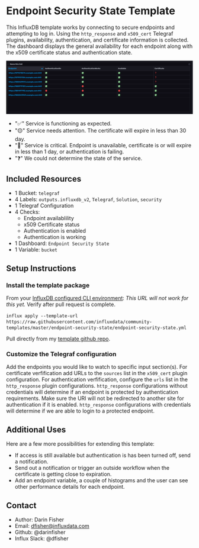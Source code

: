 # Endpoint Security State Template

This InfluxDB template works by connecting to secure endpoints and attempting to log in. Using the `http_response` and `x509_cert` Telegraf plugins, availability, authentication, and certificate information is collected.
The dashboard displays the general availability for each endpoint along with the x509 certificate status and authentication state.

![Endpoint Security State Dashboard Screenshot](endpoint-security-state.png)

- "✅" Service is functioning as expected.
- "🟡" Service needs attention. The certificate will expire in less than 30 day.
- "🔴" Service is critical.  Endpoint is unavailable, certificate is or will expire in less than 1 day, or authentication is failing.
- "❓" We could not determine the state of the service.

## Included Resources

- 1 Bucket: `telegraf`
- 4 Labels: `outputs.influxdb_v2`, `Telegraf`, `Solution`, `security`
- 1 Telegraf Configuration 
- 4 Checks: 
    - Endpoint availablility
    - x509 Certificate status
    - Authentication is enabled
    - Authentication is working
- 1 Dashboard: `Endpoint Security State`
- 1 Variable: `bucket`

## Setup Instructions

### Install the template package
From your [InfluxDB configured CLI environment](https://v2.docs.influxdata.com/v2.0/reference/cli/influx/config/):
_*This URL will not work for this yet.*_  Verify after pull request is complete.
```
influx apply --template-url https://raw.githubusercontent.com/influxdata/community-templates/master/endpoint-security-state/endpoint-security-state.yml
```
Pull directly from my [template github repo](https://github.com/darinfisher/community-templates/tree/master/endpoint-security-state).

### Customize the Telegraf configuration
Add the endpoints you would like to watch to specific input section(s).
For certificate verfification add URLs to the `sources` list in the `x509_cert` plugin configuration.
For authentication verfification, configure the `urls` list in the `http_response` plugin configurations.
`http_response` configurations without credentials will determine if an endpoint is protected by authentication requirements. Make sure the URI will not be redirected to another site for authentication if it is enabled.
`http_response` configurations with credentials will determine if we are able to login to a protected endpoint.

## Additional Uses
Here are a few more possibilities for extending this template:
- If access is still available but authentication is has been turned off, send a notification.
- Send out a notification or trigger an outside workflow when the certificate is getting close to expiration.
- Add an endpoint variable, a couple of histograms and the user can see other performance details for each endpoint.

## Contact

- Author: Darin Fisher
- Email: dfisher@influxdata.com
- Github: @darinfisher
- Influx Slack: @dfisher

